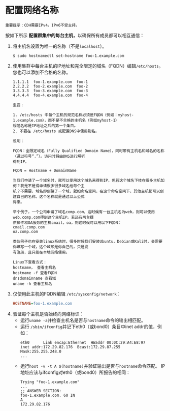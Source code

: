 配置网络名称
================================================================================
```
重要提示：CDH需要IPv4。IPv6不受支持。
```
按如下所示 **配置群集中的每台主机**，以确保所有成员都可以相互通信：
1. 将主机名设置为唯一的名称（不是`localhost`）。
    ```shell
    $ sudo hostnamectl set-hostname foo-1.example.com
    ```
2. 使用集群中每台主机的IP地址和完全限定的域名（FQDN）编辑`/etc/hosts`。 您也可以添加不合格的名称。
    ```
    1.1.1.1  foo-1.example.com  foo-1
    2.2.2.2  foo-2.example.com  foo-2
    3.3.3.3  foo-3.example.com  foo-3
    4.4.4.4  foo-4.example.com  foo-4
    ```
    ```
    重要：

    1. /etc/hosts 中每个主机的规范名称必须是FQDN（例如：myhost-1.example.com），而不是不合格的主机名（例如myhost-1）
    规范名称是IP地址之后的第一个条目。
    2. 不要在 /etc/hosts 或配置DNS中使用别名。
    ```
    ```
    说明：

    FQDN：全限定域名（Fully Qualified Domain Name），同时带有主机名和域名的名称（通过符号“.”）。访问时将由DNS进行解析
    得到IP。

    FQDN = Hostname + DomainName

    当我们申请了一个域名时，就可以使用这个域名来得到IP，但若这个域名下挂在很多主机如何？我是不是得申请很多很多域名给每个主
    机？不需要，域名即创建了一个域，就如命名空间，在这个命名空间下，其他主机都可以创建自己的名称。这个名称就是通过以上公式
    得来。

    举个例子，一个公司申请了域名comp.com，这时候有一台主机名为web，则可以使用web.comp.com得到这个主机IP。若还有两台提
    供邮件和OA服务的主机cmail，oa，则这时候可以用以下FQDN：
    cmail.comp.com
    oa.comp.com

    类似例子也在安装linux系统时，很多时候我们安装Ubuntu，Debian或Kali时，会需要你填写一个域，这个域即是你自己的，只是没
    有注册，且只能在本地网络使用。

    Linux下查看方式：
    hostname， 查看主机名
    hostname -f 查看FQDN
    dnsdomainname 查看域
    uname -h 查看主机名
    ```
3. 仅使用此主机的FQDN编辑 `/etc/sysconfig/network`：
    ```ini
    HOSTNAME=foo-1.example.com
    ```
4. 验证每个主机是否始终向网络标识：
    + 运行`uname -a`并检查主机名是否与`hostname`命令的输出相匹配。
    + 运行 `/sbin/ifconfig`并记下eth0（或bond0）条目中inet addr的值，例如：
        ```
        eth0      Link encap:Ethernet  HWaddr 00:0C:29:A4:E8:97  
        inet addr:172.29.82.176  Bcast:172.29.87.255  Mask:255.255.248.0
        ...
        ```
    + 运行`host -v -t A $(hostname)`并验证输出是否与`hostname`命令匹配。
      IP地址应该与ifconfig对eth0（或bond0）所报告的相同：
        ```
        Trying "foo-1.example.com"
        ...
        ;; ANSWER SECTION:
        foo-1.example.com. 60 IN
        A
        172.29.82.176
        ```
